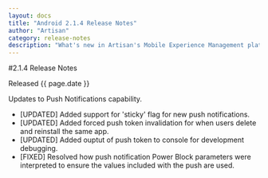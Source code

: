 ```yaml
---
layout: docs
title: "Android 2.1.4 Release Notes"
author: "Artisan"
category: release-notes
description: "What's new in Artisan's Mobile Experience Management platform."
---
```

#2.1.4 Release Notes

Released {{ page.date }}

Updates to Push Notifications capability.

* [UPDATED] Added support for 'sticky' flag for new push notifications.
* [UPDATED] Added forced push token invalidation for when users delete and reinstall the same app.
* [UPDATED] Added ouptut of push token to console for development debugging.
* [FIXED] Resolved how push notification Power Block parameters were interpreted to ensure the values included with the push are used.